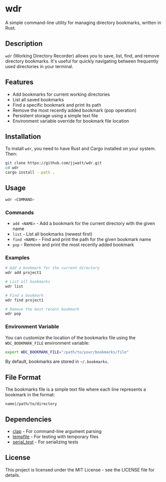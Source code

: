 # wdr

A simple command-line utility for managing directory bookmarks, written in Rust.

## Description

`wdr` (Working Directory Recorder) allows you to save, list, find, and remove directory bookmarks. It's useful for quickly navigating between frequently used directories in your terminal.

## Features

- Add bookmarks for current working directories
- List all saved bookmarks
- Find a specific bookmark and print its path
- Remove the most recently added bookmark (pop operation)
- Persistent storage using a simple text file
- Environment variable override for bookmark file location

## Installation

To install `wdr`, you need to have Rust and Cargo installed on your system. Then:

```bash
git clone https://github.com/jjwatt/wdr.git
cd wdr
cargo install --path .
```

## Usage

```bash
wdr <COMMAND>
```

### Commands

- `add <NAME>` - Add a bookmark for the current directory with the given name
- `list` - List all bookmarks (newest first)
- `find <NAME>` - Find and print the path for the given bookmark name
- `pop` - Remove and print the most recently added bookmark

### Examples

```bash
# Add a bookmark for the current directory
wdr add project1

# List all bookmarks
wdr list

# Find a bookmark
wdr find project1

# Remove the most recent bookmark
wdr pop
```

### Environment Variable

You can customize the location of the bookmarks file using the `WDC_BOOKMARK_FILE` environment variable:

```bash
export WDC_BOOKMARK_FILE="/path/to/your/bookmarks/file"
```

By default, bookmarks are stored in `~/.bookmarks`.

## File Format

The bookmarks file is a simple text file where each line represents a bookmark in the format:

```
name|/path/to/directory
```

## Dependencies

- [clap](https://crates.io/crates/clap) - For command-line argument parsing
- [tempfile](https://crates.io/crates/tempfile) - For testing with temporary files
- [serial_test](https://crates.io/crates/serial_test) - For serializing tests

## License

This project is licensed under the MIT License - see the LICENSE file for details.